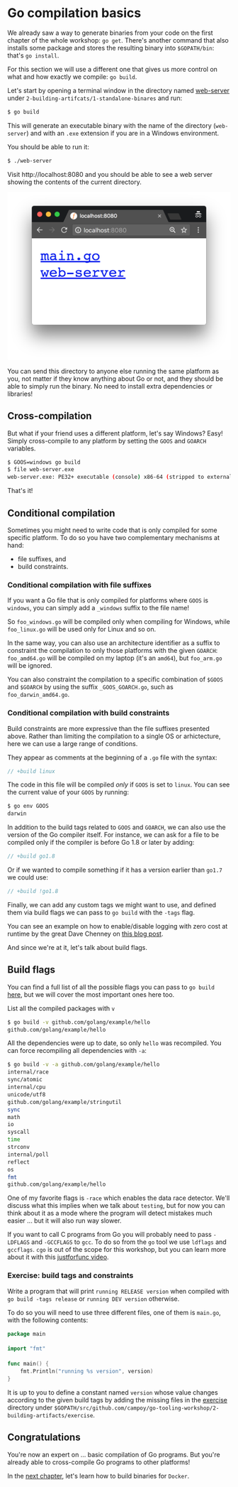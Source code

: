 # Go compilation basics

We already saw a way to generate binaries from your code on the first chapter of the
whole workshop: `go get`. There's another command that also installs some package
and stores the resulting binary into `$GOPATH/bin`: that's `go install`.

For this section we will use a different one that gives us more control on what and how
exactly we compile: `go build`.

Let's start by opening a terminal window in the directory named
[web-server](web-server) under `2-building-artifcats/1-standalone-binares` and run:

```bash
$ go build
```

This will generate an executable binary with the name of the directory (`web-server`)
and with an `.exe` extension if you are in a Windows environment.

You should be able to run it:

```bash
$ ./web-server
```

Visit http://localhost:8080 and you should be able to see a web server showing
the contents of the current directory.

![static web server](web-server.png)

You can send this directory to anyone else running the same platform as you, not matter
if they know anything about Go or not, and they should be able to simply run the binary.
No need to install extra dependencies or libraries!

## Cross-compilation

But what if your friend uses a different platform, let's say Windows?
Easy! Simply cross-compile to any platform by setting the `GOOS` and `GOARCH` variables.

```bash
$ GOOS=windows go build
$ file web-server.exe
web-server.exe: PE32+ executable (console) x86-64 (stripped to external PDB), for MS Windows
```

That's it!

## Conditional compilation

Sometimes you might need to write code that is only compiled for some specific platform.
To do so you have two complementary mechanisms at hand:

- file suffixes, and
- build constraints.

### Conditional compilation with file suffixes

If you want a Go file that is only compiled for platforms where `GOOS` is `windows`,
you can simply add a `_windows` suffix to the file name!

So `foo_windows.go` will be compiled only when compiling for Windows, while `foo_linux.go`
will be used only for Linux and so on.

In the same way, you can also use an architecture
identifier as a suffix to constraint the compilation to only those platforms with the
given `GOARCH`: `foo_amd64.go` will be compiled on my laptop (it's an `amd64`), but
`foo_arm.go` will be ignored.

You can also constraint the compilation to a specific combination of `$GOOS` and `$GOARCH`
by using the suffix `_GOOS_GOARCH.go`, such as `foo_darwin_amd64.go`.

### Conditional compilation with build constraints

Build constraints are more expressive than the file suffixes presented above.
Rather than limiting the compilation to a single OS or arhictecture, here we can use
a large range of conditions.

They appear as comments at the beginning of a `.go` file with the syntax:

```go
// +build linux
```

The code in this file will be compiled *only* if `GOOS` is set to `linux`. You can see
the current value of your `GOOS` by running:

```bash
$ go env GOOS
darwin
```

In addition to the build tags related to `GOOS` and `GOARCH`, we can also use the version
of the Go compiler itself. For instance, we can ask for a file to be compiled only if
the compiler is before Go 1.8 or later by adding:

```go
// +build go1.8
```

Or if we wanted to compile something if it has a version earlier than `go1.7` we could use:

```go
// +build !go1.8
```

Finally, we can add any custom tags we might want to use, and defined them via build flags
we can pass to `go build` with the `-tags` flag.

You can see an example on how to enable/disable logging with zero cost at runtime by
the great Dave Chenney on [this blog post](https://dave.cheney.net/2014/09/28/using-build-to-switch-between-debug-and-release).

And since we're at it, let's talk about build flags.

## Build flags

You can find a full list of all the possible flags you can pass to `go build`
[here](https://golang.org/cmd/go/#hdr-Compile_packages_and_dependencies), but we will
cover the most important ones here too.

List all the compiled packages with `v`

```bash
$ go build -v github.com/golang/example/hello
github.com/golang/example/hello
```

All the dependencies were up to date, so only `hello` was recompiled. You can force
recompiling all dependencies with `-a`:

```bash
$ go build -v -a github.com/golang/example/hello
internal/race
sync/atomic
internal/cpu
unicode/utf8
github.com/golang/example/stringutil
sync
math
io
syscall
time
strconv
internal/poll
reflect
os
fmt
github.com/golang/example/hello
```

One of my favorite flags is `-race` which enables the data race detector. We'll discuss
what this implies when we talk about `testing`, but for now you can think about it as a
mode where the program will detect mistakes much easier ... but it will also run way
slower.

If you want to call C programs from Go you will probably need to pass `-LDFLAGS` and `-GCCFLAGS` to `gcc`. To do so from the `go` tool we use `ldflags` and `gccflags`.
`cgo` is out of the scope for this workshop, but you can learn more about it with this
[justforfunc video](https://www.youtube.com/watch?v=yuW6BwOS8Eg).

### Exercise: build tags and constraints

Write a program that will print `running RELEASE version` when compiled with `go build -tags release` or `running DEV version` otherwise.

To do so you will need to use three different files, one of them is `main.go`, with the
following contents:

```go
package main

import "fmt"

func main() {
	fmt.Println("running %s version", version)
}
```

It is up to you to define a constant named `version` whose value changes according to
the given build tags by adding the missing files in the [exercise](exercise) directory
under `$GOPATH/src/github.com/campoy/go-tooling-workshop/2-building-artifacts/exercise`.

## Congratulations

You're now an expert on ... basic compilation of Go programs. But you're already able
to cross-compile Go programs to other platforms!

In the [next chapter](./2-docker.md), let's learn how to build binaries for `Docker`.
